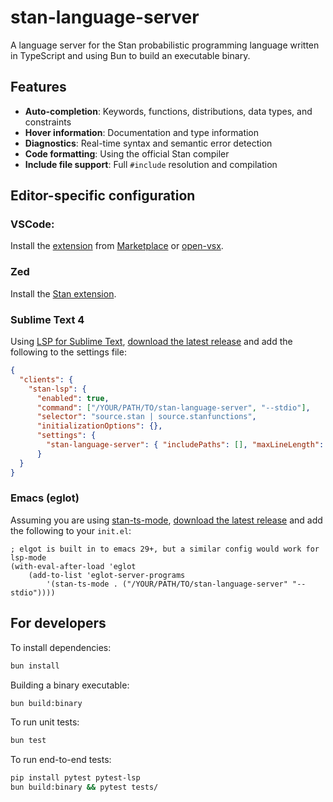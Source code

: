 # stan-language-server

A language server for the Stan probabilistic programming language written in TypeScript and using Bun to build an executable binary.

## Features

- **Auto-completion**: Keywords, functions, distributions, data types, and constraints
- **Hover information**: Documentation and type information
- **Diagnostics**: Real-time syntax and semantic error detection
- **Code formatting**: Using the official Stan compiler
- **Include file support**: Full `#include` resolution and compilation


## Editor-specific configuration

### VSCode:

Install the [extension](https://github.com/WardBrian/vscode-stan-extension)
from [Marketplace](https://marketplace.visualstudio.com/items?itemName=wardbrian.vscode-stan-extension)
or [open-vsx](https://open-vsx.org/extension/wardbrian/vscode-stan-extension).

### Zed

Install the [Stan extension](https://zed.dev/extensions/stan).

### Sublime Text 4

Using [LSP for Sublime Text](https://lsp.sublimetext.io/),
[download the latest release](https://github.com/tomatitito/stan-language-server/releases)
and add the following to the settings file:

```json
{
  "clients": {
    "stan-lsp": {
      "enabled": true,
      "command": ["/YOUR/PATH/TO/stan-language-server", "--stdio"],
      "selector": "source.stan | source.stanfunctions",
      "initializationOptions": {},
      "settings": {
        "stan-language-server": { "includePaths": [], "maxLineLength": 78 }
      }
  }
}

```

### Emacs (eglot)

Assuming you are using [stan-ts-mode](github.com/WardBrian/stan-ts-mode),
[download the latest release](https://github.com/tomatitito/stan-language-server/releases)
and add the following to your `init.el`:

```elisp
; elgot is built in to emacs 29+, but a similar config would work for lsp-mode
(with-eval-after-load 'eglot
    (add-to-list 'eglot-server-programs
        '(stan-ts-mode . ("/YOUR/PATH/TO/stan-language-server" "--stdio"))))
```


## For developers

To install dependencies:

```bash
bun install
```

Building a binary executable:

```bash
bun build:binary
```

To run unit tests:
```bash
bun test
```

To run end-to-end tests:
```bash
pip install pytest pytest-lsp
bun build:binary && pytest tests/
```
